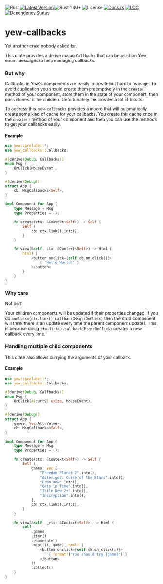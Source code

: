 ![Rust](https://github.com/cecton/yew-callbacks/actions/workflows/rust.yml/badge.svg)
[![Latest Version](https://img.shields.io/crates/v/yew-callbacks.svg)](https://crates.io/crates/yew-callbacks)
![Rust 1.46+](https://img.shields.io/badge/rust-1.60%2B-orange.svg)
![License](https://img.shields.io/crates/l/yew-callbacks)
[![Docs.rs](https://docs.rs/yew-callbacks/badge.svg)](https://docs.rs/yew-callbacks)
[![LOC](https://tokei.rs/b1/github/cecton/yew-callbacks)](https://github.com/cecton/yew-callbacks)
[![Dependency Status](https://deps.rs/repo/github/cecton/yew-callbacks/status.svg)](https://deps.rs/repo/github/cecton/yew-callbacks)

yew-callbacks
=============

<!-- cargo-rdme start -->

Yet another crate nobody asked for.

This crate provides a derive macro `Callbacks` that can be used on Yew enum messages to help
managing callbacks.

### But why

Callbacks in Yew's components are easily to create but hard to manage. To avoid duplication you
should create them preemptively in the `create()` method of your component, store them in the
state of your component, then pass clones to the children. Unfortunately this creates a lot of
bloats.

To address this, `yew-callbacks` provides a macro that will automatically create some kind of
cache for your callbacks. You create this cache once in the `create()` method of your component
and then you can use the methods to get your callbacks easily.

#### Example

```rust
use yew::prelude::*;
use yew_callbacks::Callbacks;

#[derive(Debug, Callbacks)]
enum Msg {
    OnClick(MouseEvent),
}

#[derive(Debug)]
struct App {
    cb: MsgCallbacks<Self>,
}

impl Component for App {
    type Message = Msg;
    type Properties = ();

    fn create(ctx: &Context<Self>) -> Self {
        Self {
            cb: ctx.link().into(),
        }
    }

    fn view(&self, ctx: &Context<Self>) -> Html {
        html! {
            <button onclick={self.cb.on_click()}>
                { "Hello World!" }
            </button>
        }
    }
}
```

### Why care

Not perf.

Your children components will be updated if their properties changed. If you do
`onclick={ctx.link().callback(Msg::OnClick)` then the child component will think there is an
update every time the parent component updates. This is because doing
`ctx.link().callback(Msg::OnClick)` creates a new callback every time.

### Handling multiple child components

This crate also allows currying the arguments of your callback.

#### Example

```rust
use yew::prelude::*;
use yew_callbacks::Callbacks;

#[derive(Debug, Callbacks)]
enum Msg {
    OnClick(#[curry] usize, MouseEvent),
}

#[derive(Debug)]
struct App {
    games: Vec<AttrValue>,
    cb: MsgCallbacks<Self>,
}

impl Component for App {
    type Message = Msg;
    type Properties = ();

    fn create(ctx: &Context<Self>) -> Self {
        Self {
            games: vec![
                "Freedom Planet 2".into(),
                "Asterigos: Curse of the Stars".into(),
                "Fran Bow".into(),
                "Cats in Time".into(),
                "Ittle Dew 2+".into(),
                "Inscryption".into(),
            ],
            cb: ctx.link().into(),
        }
    }

    fn view(&self, _ctx: &Context<Self>) -> Html {
        self
            .games
            .iter()
            .enumerate()
            .map(|(i, game)| html! {
                <button onclick={self.cb.on_click(i)}>
                    { format!("You should try {game}") }
                </button>
            })
            .collect()
    }
}
```

<!-- cargo-rdme end -->

